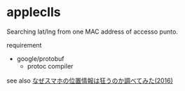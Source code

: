 appleclls
=========

Searching lat/lng from one MAC address of accesso punto.

requirement

- google/protobuf
    - protoc compiler

see also [なぜスマホの位置情報は狂うのか調べてみた(2016)](https://web.archive.org/web/20160530080037/http://tsuchinoko.dmmlabs.com/?p=2982)
